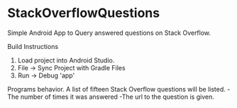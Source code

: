 # StackOverflowQuestions

Simple Android App to Query answered questions on Stack Overflow.

Build Instructions
1) Load project into Android Studio.
2) File -> Sync Project with Gradle Files
3) Run -> Debug 'app'

Programs behavior.
A list of fifteen Stack Overflow questions will be listed.
-The number of times it was answered
-The url to the question is given.
